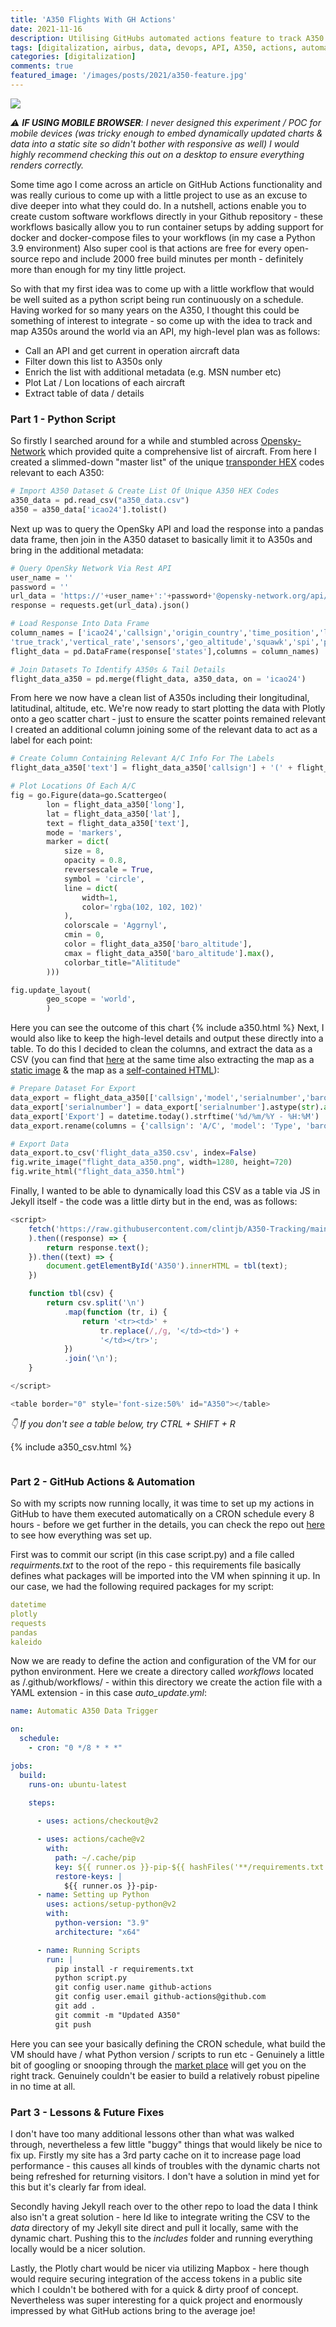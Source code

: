 ```yaml
---
title: 'A350 Flights With GH Actions'
date: 2021-11-16
description: Utilising GitHubs automated actions feature to track A350 flight locations
tags: [digitalization, airbus, data, devops, API, A350, actions, automation, github, opensky, cicd]
categories: [digitalization]
comments: true
featured_image: '/images/posts/2021/a350-feature.jpg'
---
```

<script>
    fetch('https://raw.githubusercontent.com/clintjb/A350-Tracking/main/flight_data_a350.csv'
    ).then((response) => {
        return response.text();
    }).then((text) => {
        document.getElementById('A350').innerHTML = tbl(text);
    })

    function tbl(csv) {
        return csv.split('\n')
            .map(function (tr, i) {
                return '<tr><td>' +
                    tr.replace(/,/g, '</td><td>') +
                    '</td></tr>';
            })
            .join('\n');
    }

</script>
![](/images/posts/2021/a350.jpg)

_⚠️ **IF USING MOBILE BROWSER**: I never designed this experiment / POC for mobile devices (was tricky enough to embed dynamically updated charts & data into a static site so didn't bother with responsive as well) I would highly recommend checking this out on a desktop to ensure everything renders correctly._


Some time ago I come across an article on GitHub Actions functionality and was really curious to come up with a little project to use as an excuse to dive deeper into what they could do. 
In a nutshell, actions enable you to create custom software workflows directly in your Github repository - these workflows basically allow you to run container setups by adding support for docker and docker-compose files to your workflows (in my case a Python 3.9 environment)
Also super cool is that actions are free for every open-source repo and include 2000 free build minutes per month - definitely more than enough for my tiny little project.

So with that my first idea was to come up with a little workflow that would be well suited as a python script being run continuously on a schedule. Having worked for so many years on the A350, I thought this could be something of interest to integrate - so come up with the idea to track and map A350s around the world via an API, my high-level plan was as follows:

* Call an API and get current in operation aircraft data
* Filter down this list to A350s only
* Enrich the list with additional metadata (e.g. MSN number etc)
* Plot Lat / Lon locations of each aircraft
* Extract table of data / details

### Part 1 - Python Script

So firstly I searched around for a while and stumbled across [Opensky-Network](ttps://opensky-network.org/datasets/metadata/) which provided quite a comprehensive list of aircraft. From here I created a slimmed-down "master list" of the unique [transponder HEX](https://en.wikipedia.org/wiki/Aviation_transponder_interrogation_modes) codes relevant to each A350:

```python
# Import A350 Dataset & Create List Of Unique A350 HEX Codes
a350_data = pd.read_csv("a350_data.csv")
a350 = a350_data['icao24'].tolist()
```

Next up was to query the OpenSky API and load the response into a pandas data frame, then join in the A350 dataset to basically limit it to A350s and bring in the additional metadata:

```python
# Query OpenSky Network Via Rest API
user_name = ''
password = ''
url_data = 'https://'+user_name+':'+password+'@opensky-network.org/api/states/all?'
response = requests.get(url_data).json()

# Load Response Into Data Frame
column_names = ['icao24','callsign','origin_country','time_position','last_contact','long','lat','baro_altitude','on_ground','velocity',       
'true_track','vertical_rate','sensors','geo_altitude','squawk','spi','position_source','dummy']
flight_data = pd.DataFrame(response['states'],columns = column_names)

# Join Datasets To Identify A350s & Tail Details
flight_data_a350 = pd.merge(flight_data, a350_data, on = 'icao24')
```

From here we now have a clean list of A350s including their longitudinal, latitudinal, altitude, etc. We're now ready to start plotting the data with Plotly onto a geo scatter chart - just to ensure the scatter points remained relevant I created an additional column joining some of the relevant data to act as a label for each point:

```python
# Create Column Containing Relevant A/C Info For The Labels
flight_data_a350['text'] = flight_data_a350['callsign'] + '(' + flight_data_a350['model'] + ') - ' + flight_data_a350['operatorcallsign']

# Plot Locations Of Each A/C
fig = go.Figure(data=go.Scattergeo(
        lon = flight_data_a350['long'],
        lat = flight_data_a350['lat'],
        text = flight_data_a350['text'],
        mode = 'markers',
        marker = dict(
            size = 8,
            opacity = 0.8,
            reversescale = True,
            symbol = 'circle',
            line = dict(
                width=1,
                color='rgba(102, 102, 102)'
            ),
            colorscale = 'Aggrnyl',
            cmin = 0,
            color = flight_data_a350['baro_altitude'],
            cmax = flight_data_a350['baro_altitude'].max(),
            colorbar_title="Alititude"
        )))

fig.update_layout(
        geo_scope = 'world',
        )
```

Here you can see the outcome of this chart
{% include a350.html %}
Next, I would also like to keep the high-level details and output these directly into a table. To do this I decided to clean the columns, and extract the data as a CSV (you can find that [here](https://raw.githubusercontent.com/clintjb/A350-Tracking/main/flight_data_a350.csv) at the same time also extracting the map as a [static image](https://github.com/clintjb/A350-Tracking/blob/main/flight_data_a350.png) & the map as a [self-contained HTML](https://htmlpreview.github.io/?https://raw.githubusercontent.com/clintjb/A350-Tracking/main/flight_data_a350.html)):

```python
# Prepare Dataset For Export
data_export = flight_data_a350[['callsign','model','serialnumber','baro_altitude','on_ground']]
data_export['serialnumber'] = data_export['serialnumber'].astype(str).apply(lambda x: x.replace('.0',''))
data_export['Export'] = datetime.today().strftime('%d/%m/%Y - %H:%M')
data_export.rename(columns = {'callsign': 'A/C', 'model': 'Type', 'baro_altitude': 'Altitude', 'on_ground': 'Grounded', 'serialnumber': 'MSN'}, inplace=True)

# Export Data
data_export.to_csv('flight_data_a350.csv', index=False)
fig.write_image("flight_data_a350.png", width=1280, height=720)
fig.write_html("flight_data_a350.html")
```

Finally, I wanted to be able to dynamically load this CSV as a table via JS in Jekyll itself - the code was a little dirty but in the end, was as follows:

```js
<script>
    fetch('https://raw.githubusercontent.com/clintjb/A350-Tracking/main/flight_data_a350.csv'
    ).then((response) => {
        return response.text();
    }).then((text) => {
        document.getElementById('A350').innerHTML = tbl(text);
    })

    function tbl(csv) {
        return csv.split('\n')
            .map(function (tr, i) {
                return '<tr><td>' +
                    tr.replace(/,/g, '</td><td>') +
                    '</td></tr>';
            })
            .join('\n');
    }

</script>

<table border="0" style='font-size:50%' id="A350"></table>
```

_👇 If you don't see a table below, try CTRL + SHIFT + R_

{% include a350_csv.html %}

<table border="0" style='font-size:50%' id="A350"></table>

### Part 2 - GitHub Actions & Automation

So with my scripts now running locally, it was time to set up my actions in GitHub to have them executed automatically on a CRON schedule every 8 hours - before we get further in the details, you can check the repo out [here](https://github.com/clintjb/A350-Tracking) to see how everything was set up.

First was to commit our script (in this case script.py) and a file called _requirments.txt_ to the root of the repo - this requirements file basically defines what packages will be imported into the VM when spinning it up. In our case, we had the following required packages for my script:

```yaml
datetime
plotly
requests
pandas
kaleido
```

Now we are ready to define the action and configuration of the VM for our python environment. Here we create a directory called _workflows_ located as /.github/workflows/ - within this directory we create the action file with a YAML extension - in this case _auto_update.yml_:

```yaml
name: Automatic A350 Data Trigger

on:
  schedule:
    - cron: "0 */8 * * *"

jobs:
  build:
    runs-on: ubuntu-latest

    steps:
      
      - uses: actions/checkout@v2

      - uses: actions/cache@v2
        with:
          path: ~/.cache/pip
          key: ${{ runner.os }}-pip-${{ hashFiles('**/requirements.txt') }}
          restore-keys: |
            ${{ runner.os }}-pip-
      - name: Setting up Python
        uses: actions/setup-python@v2
        with:
          python-version: "3.9"
          architecture: "x64"

      - name: Running Scripts
        run: |
          pip install -r requirements.txt
          python script.py
          git config user.name github-actions
          git config user.email github-actions@github.com
          git add .
          git commit -m "Updated A350"
          git push
```

Here you can see your basically defining the CRON schedule, what build the VM should have / what Python version / scripts to run etc - Genuinely a little bit of googling or snooping through the [market place](https://github.com/marketplace?type=actions) will get you on the right track. Genuinely couldn't be easier to build a relatively robust pipeline in no time at all.

### Part 3 - Lessons & Future Fixes

I don't have too many additional lessons other than what was walked through, nevertheless a few little "buggy" things that would likely be nice to fix up. Firstly my site has a 3rd party cache on it to increase page load performance - this causes all kinds of troubles with the dynamic charts not being refreshed for returning visitors. I don't have a solution in mind yet for this but it's clearly far from ideal.

Secondly having Jekyll reach over to the other repo to load the data I think also isn't a great solution - here Id like to integrate writing the CSV to the _data_ directory of my Jekyll site direct and pull it locally, same with the dynamic chart. Pushing this to the _includes_ folder and running everything locally would be a nicer solution.

Lastly, the Plotly chart would be nicer via utilizing Mapbox - here though would require securing integration of the access tokens in a public site which I couldn't be bothered with for a quick & dirty proof of concept. Nevertheless was super interesting for a quick project and enormously impressed by what GitHub actions bring to the average joe!
